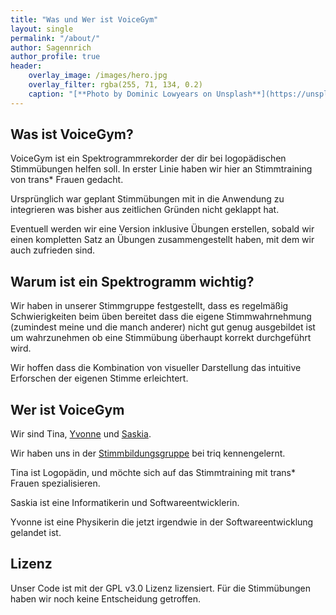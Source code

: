 ```yaml
---
title: "Was und Wer ist VoiceGym"
layout: single
permalink: "/about/"
author: Sagennrich
author_profile: true
header: 
    overlay_image: /images/hero.jpg
    overlay_filter: rgba(255, 71, 134, 0.2)
    caption: "[**Photo by Dominic Lowyears on Unsplash**](https://unsplash.com)"
---
```


## Was ist VoiceGym?

VoiceGym ist ein Spektrogrammrekorder der dir bei logopädischen Stimmübungen helfen soll. In erster Linie haben wir hier an Stimmtraining von trans* Frauen gedacht.

Ursprünglich war geplant Stimmübungen mit in die Anwendung zu integrieren was bisher aus zeitlichen Gründen nicht geklappt hat.

Eventuell werden wir eine Version inklusive Übungen erstellen, sobald wir einen kompletten Satz an Übungen zusammengestellt haben, mit dem wir auch zufrieden sind.

## Warum ist ein Spektrogramm wichtig?

Wir haben in unserer Stimmgruppe festgestellt, dass es regelmäßig Schwierigkeiten beim üben bereitet dass die eigene Stimmwahrnehmung (zumindest meine und die manch anderer) nicht gut genug ausgebildet ist um wahrzunehmen ob eine Stimmübung überhaupt korrekt durchgeführt wird.

Wir hoffen dass die Kombination von visueller Darstellung das intuitive Erforschen der eigenen Stimme erleichtert.


## Wer ist VoiceGym

Wir sind Tina, [Yvonne](https://twitter.com/kayleethemech) und [Saskia](https://twitter.com/sagennrich).

Wir haben uns in der [Stimmbildungsgruppe](http://www.transinterqueer.org/gruppen/stimmtraining-fur-eine-femininere-stimme/) bei triq kennengelernt.

Tina ist Logopädin, und möchte sich auf das Stimmtraining mit trans\* Frauen spezialisieren.

Saskia ist eine Informatikerin und Softwareentwicklerin.

Yvonne ist eine Physikerin die jetzt irgendwie in der Softwareentwicklung gelandet ist.


## Lizenz

Unser Code ist mit der GPL v3.0 Lizenz lizensiert. Für die Stimmübungen haben wir noch keine Entscheidung getroffen.
